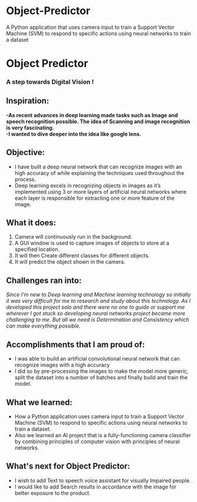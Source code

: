 # Object-Predictor
 A Python application that uses camera input to train a Support Vector Machine (SVM) to respond to specific actions using neural networks to train a dataset
 
 #  Object Predictor
###  A step towards Digital Vision !

## Inspiration:
**-As recent advances in deep learning made tasks such as Image and speech recognition possible.
The idea of Scanning and image recognition is very fascinating.        
  -I wanted to dive deeper into the idea like google lens.**

## Objective:
- I have built a deep neural network that can recognize images with an high accuracy of while explaining the techniques used throughout the process.
- Deep learning excels in recognizing objects in images as it’s implemented using 3 or more layers of artificial neural networks where each layer is responsible for extracting one or more feature of the image.

## What it does:
1. Camera will continuously run in the background.
2. A GUI window is used to capture images of objects to store at a specified location.
3. It will then Create different classes for different objects.
4. It will predict the object shown in the camera.


## Challenges  ran into:
*Since I'm new to Deep learning and Machine learning technology so initially it was very difficult for me to research and study about this technology. As I developed this project solo and there were no one to guide or support me wherever I got stuck so developing neural networks project became more challenging to me. But all we need is Determination and Consistency which can make everything possible.*
  

## Accomplishments that I am proud of:
- I was able to build an artificial convolutional neural network that can recognize images with a high accuracy 
- I did so by pre-processing the images to make the model more generic, split the dataset into a number of batches and finally build and train the model.



## What we learned:
- How a Python application uses camera input to train a Support Vector Machine (SVM) to respond to specific actions using neural networks to train a dataset.
- Also we learned an AI project that is a fully-functioning camera classifier by combining principles of computer vision with principles of neural networks.



## What's next for Object Predictor:
- I wish to add  Text to speech voice assistant for visually Impaired people. 
- I would like to add Search results in accordance with the image for better exposure to the product.


